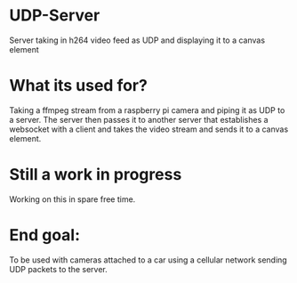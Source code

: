 # UDP-Server
Server taking in h264 video feed as UDP and displaying it to a canvas element

# What its used for?
Taking a ffmpeg stream from a raspberry pi camera and piping it as UDP to a server. The server then passes it to another server that establishes a websocket with a client and takes the video stream and sends it to a canvas element.

# Still a work in progress
Working on this in spare free time.

# End goal:
To be used with cameras attached to a car using a cellular network sending UDP packets to the server.

